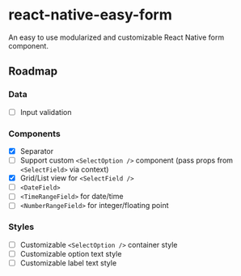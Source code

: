 # react-native-easy-form
An easy to use modularized and customizable React Native form component.

## Roadmap
### Data
- [ ] Input validation

### Components
- [x] Separator
- [ ] Support custom `<SelectOption />` component (pass props from `<SelectField>` via context)
- [x] Grid/List view for `<SelectField />`
- [ ] `<DateField>`
- [ ] `<TimeRangeField>` for date/time
- [ ] `<NumberRangeField>` for integer/floating point

### Styles
- [ ] Customizable `<SelectOption />` container style
- [ ] Customizable option text style
- [ ] Customizable label text style

